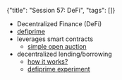 {"title": "Session 57: DeFi", "tags": []}

* Decentralized Finance (DeFi)
* [defiprime](https://defiprime.com/)
* leverages smart contracts
  * [simple open auction](https://vyper.readthedocs.io/en/latest/vyper-by-example.html#simple-open-auction)
* decentralized lending/borrowing
  * [how it works?](https://medium.com/hydro-protocol/defi-101-part-1-lending-and-borrowing-15b4c9eef9d8)
  * [defiprime experiment](https://defiprime.com/stablecoins-lending-experiment)

